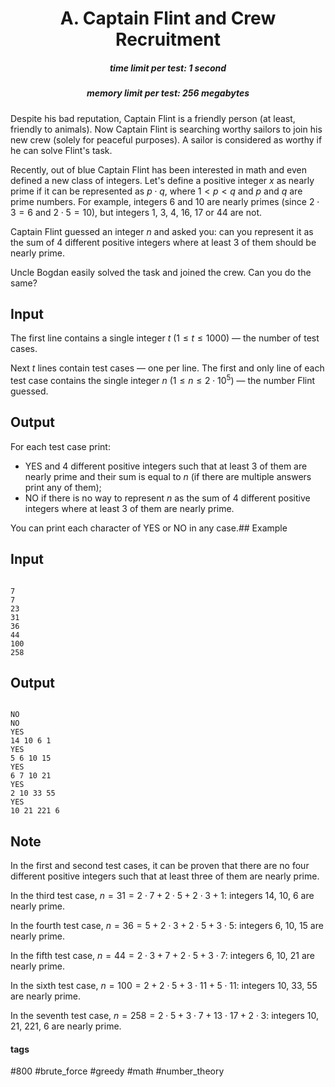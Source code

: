 <h1 style='text-align: center;'> A. Captain Flint and Crew Recruitment</h1>

<h5 style='text-align: center;'>time limit per test: 1 second</h5>
<h5 style='text-align: center;'>memory limit per test: 256 megabytes</h5>

Despite his bad reputation, Captain Flint is a friendly person (at least, friendly to animals). Now Captain Flint is searching worthy sailors to join his new crew (solely for peaceful purposes). A sailor is considered as worthy if he can solve Flint's task.

Recently, out of blue Captain Flint has been interested in math and even defined a new class of integers. Let's define a positive integer $x$ as nearly prime if it can be represented as $p \cdot q$, where $1 < p < q$ and $p$ and $q$ are prime numbers. For example, integers $6$ and $10$ are nearly primes (since $2 \cdot 3 = 6$ and $2 \cdot 5 = 10$), but integers $1$, $3$, $4$, $16$, $17$ or $44$ are not.

Captain Flint guessed an integer $n$ and asked you: can you represent it as the sum of $4$ different positive integers where at least $3$ of them should be nearly prime.

Uncle Bogdan easily solved the task and joined the crew. Can you do the same?

## Input

The first line contains a single integer $t$ ($1 \le t \le 1000$) — the number of test cases.

Next $t$ lines contain test cases — one per line. The first and only line of each test case contains the single integer $n$ $(1 \le n \le 2 \cdot 10^5)$ — the number Flint guessed.

## Output

For each test case print: 

* YES and $4$ different positive integers such that at least $3$ of them are nearly prime and their sum is equal to $n$ (if there are multiple answers print any of them);
* NO if there is no way to represent $n$ as the sum of $4$ different positive integers where at least $3$ of them are nearly prime.

 You can print each character of YES or NO in any case.## Example

## Input


```

7
7
23
31
36
44
100
258

```
## Output


```

NO
NO
YES
14 10 6 1
YES
5 6 10 15
YES
6 7 10 21
YES
2 10 33 55
YES
10 21 221 6
```
## Note

In the first and second test cases, it can be proven that there are no four different positive integers such that at least three of them are nearly prime.

In the third test case, $n=31=2 \cdot 7 + 2 \cdot 5 + 2 \cdot 3 + 1$: integers $14$, $10$, $6$ are nearly prime.

In the fourth test case, $n=36=5 + 2 \cdot 3 + 2 \cdot 5 + 3 \cdot 5$: integers $6$, $10$, $15$ are nearly prime.

In the fifth test case, $n=44=2 \cdot 3 + 7 + 2 \cdot 5 + 3 \cdot 7$: integers $6$, $10$, $21$ are nearly prime.

In the sixth test case, $n=100=2 + 2 \cdot 5 + 3 \cdot 11 + 5 \cdot 11$: integers $10$, $33$, $55$ are nearly prime.

In the seventh test case, $n=258=2 \cdot 5 + 3 \cdot 7 + 13 \cdot 17 + 2 \cdot 3$: integers $10$, $21$, $221$, $6$ are nearly prime.



#### tags 

#800 #brute_force #greedy #math #number_theory 